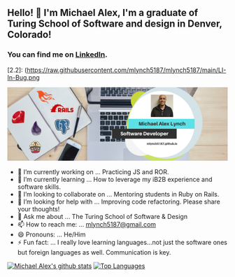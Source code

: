 ## Hello! 👋 I'm Michael Alex, I'm a graduate of Turing School of Software and design in Denver, Colorado! 

### You can find me on [LinkedIn][2].

<!-- Icons -->
[2.2]: (https://raw.githubusercontent.com/mlynch5187/mlynch5187/main/LI-In-Bug.png

<!-- Links to your social media accounts -->

[2]: https://www.linkedin.com/in/michaelalexlynch/

[![Header](https://raw.githubusercontent.com/mlynch5187/mlynch5187/main/Goalsetter.png "Header")](https://mlynch5187.github.io/)

- 🔭 I’m currently working on ... Practicing JS and ROR.
- 🌱 I’m currently learning ... How to leverage my iB2B experience and software skills.
- 👯 I’m looking to collaborate on ... Mentoring students in Ruby on Rails.
- 🤔 I’m looking for help with ... Improving code refactoring. Please share your thoughts!
- 💬 Ask me about ... The Turing School of Software & Design
- 📫 How to reach me: ... mlynch5187@gmail.com
- 😄 Pronouns: ... He/Him
- ⚡ Fun fact: ... I really love learning languages...not just the software ones but foreign languages as well. Communication is key.

[![Michael Alex's github stats](https://github-readme-stats.vercel.app/api?username=mlynch5187&theme=tokyonight&count_private=true&count_private=true)](https://github.com/mlynch5187/github-readme-stats) [![Top Languages](https://github-readme-stats.vercel.app/api/top-langs/?username=mlynch5187&layout=compact&theme=tokyonight)](https://github.com/mlynch5187/github-readme-stats)
